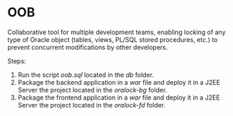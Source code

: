# OOB

Collaborative tool for multiple development teams, enabling locking of any type of Oracle object (tables, views, PL/SQL stored procedures, etc.) to prevent concurrent modifications by other developers.

Steps:

1. Run the script *oob.sql* located in the *db* folder.
2. Package the backend application in a *war* file and deploy it in a J2EE Server the project located in the *oralock-bg* folder.
2. Package the frontend application in a *war* file and deploy it in a J2EE Server the project located in the *oralock-fd* folder.